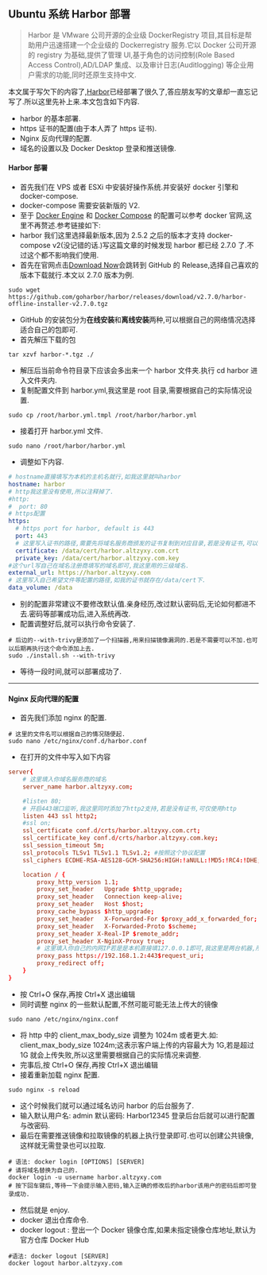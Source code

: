 ## Ubuntu 系统 Harbor 部署

> Harbor 是 VMware 公司开源的企业级 DockerRegistry 项目,其目标是帮助用户迅速搭建一个企业级的 Dockerregistry 服务.它以 Docker 公司开源的 registry 为基础,提供了管理 UI,基于角色的访问控制(Role Based Access Control),AD/LDAP 集成、以及审计日志(Auditlogging) 等企业用户需求的功能,同时还原生支持中文.

本文属于写欠下的内容了,[Harbor](https://goharbor.io)已经部署了很久了,答应朋友写的文章却一直忘记写了.所以这里先补上来.本文包含如下内容.

- harbor 的基本部署.
- https 证书的配置(由于本人弄了 https 证书).
- Nginx 反向代理的配置.
- 域名的设置以及 Docker Desktop 登录和推送镜像.

#### Harbor 部署

- 首先我们在 VPS 或者 ESXi 中安装好操作系统.并安装好 docker 引擎和 docker-compose.
- docker-compose 需要安装新版的 V2.
- 至于 [Docker Engine](https://docs.docker.com/engine/install/ubuntu) 和 [Docker Compose](https://docs.docker.com/compose/install/linux) 的配置可以参考 docker 官网,这里不再赘述.参考链接如下:
- harbor 我们这里选择最新版本,因为 2.5.2 之后的版本才支持 docker-compose v2(没记错的话.)写这篇文章的时候发现 harbor 都已经 2.7.0 了.不过这个都不影响我们使用.
- 首先在官网点击[Download Now](https://github.com/goharbor/harbor/releases)会跳转到 GitHub 的 Release,选择自己喜欢的版本下载就行.本文以 2.7.0 版本为例.

```shell
sudo wget https://github.com/goharbor/harbor/releases/download/v2.7.0/harbor-offline-installer-v2.7.0.tgz
```

- GitHub 的安装包分为**在线安装**和**离线安装**两种,可以根据自己的网络情况选择适合自己的包即可.
- 首先解压下载的包

```shell
tar xzvf harbor-*.tgz ./
```

- 解压后当前命令符目录下应该会多出来一个 harbor 文件夹.执行 cd harbor 进入文件夹内.
- 复制配置文件到 harbor.yml,我这里是 root 目录,需要根据自己的实际情况设置.

```shell
sudo cp /root/harbor.yml.tmpl /root/harbor/harbor.yml
```

- 接着打开 harbor.yml 文件.

```shell
sudo nano /root/harbor/harbor.yml
```

- 调整如下内容.

```yaml
# hostname直接填写为本机的主机名就行,如我这里就叫harbor
hostname: harbor
# http我这里没有使用,所以注释掉了.
#http:
#  port: 80
# https配置
https:
  # https port for harbor, default is 443
  port: 443
  # 这里写入证书的路径,需要先将域名服务商颁发的证书复制到对应目录,若是没有证书,可以仅使用http.
  certificate: /data/cert/harbor.altzyxy.com.crt
  private_key: /data/cert/harbor.altzyxy.com.key
#这个url写自己在域名注册商填写的域名即可,我这里用的三级域名.
external_url: https://harbor.altzyxy.com
# 这里写入自己希望文件等配置的路径,如我的证书就存在/data/cert下.
data_volume: /data
```

- 别的配置非常建议不要修改默认值.亲身经历,改过默认密码后,无论如何都进不去.密码等部署成功后,进入系统再改.
- 配置调整好后,就可以执行命令安装了.

```shell
# 后边的--with-trivy是添加了一个扫描器,用来扫描镜像漏洞的.若是不需要可以不加.也可以后期再执行这个命令添加上去.
sudo ./install.sh --with-trivy
```

- 等待一段时间,就可以部署成功了.

---

#### Nginx 反向代理的配置

- 首先我们添加 nginx 的配置.

```shell
# 这里的文件名可以根据自己的情况随便起.
sudo nano /etc/nginx/conf.d/harbor.conf
```

- 在打开的文件中写入如下内容

```conf
server{
    # 这里填入你域名服务商的域名
    server_name harbor.altzyxy.com;

    #listen 80;
    # 开启443端口监听,我这里同时添加了http2支持,若是没有证书,可仅使用http
    listen 443 ssl http2;
    #ssl on;
    ssl_certficate conf.d/crts/harbor.altzyxy.com.crt;
    ssl_certificate_key conf.d/crts/harbor.altzyxy.com.key;
    ssl_session_timeout 5m;
    ssl_protocols TLSv1 TLSv1.1 TLSv1.2; #按照这个协议配置
    ssl_ciphers ECDHE-RSA-AES128-GCM-SHA256:HIGH:!aNULL:!MD5:!RC4:!DHE;#按照这个套件配置

    location / {
        proxy_http_version 1.1;
        proxy_set_header   Upgrade $http_upgrade;
        proxy_set_header   Connection keep-alive;
        proxy_set_header   Host $host;
        proxy_cache_bypass $http_upgrade;
        proxy_set_header   X-Forwarded-For $proxy_add_x_forwarded_for;
        proxy_set_header   X-Forwarded-Proto $scheme;
        proxy_set_header X-Real-IP $remote_addr;
        proxy_set_header X-NginX-Proxy true;
        # 这里填入你自己的内网IP若是是本机直接填127.0.0.1即可,我这里是两台机器,所以填了内网IP
        proxy_pass https://192.168.1.2:443$request_uri;
        proxy_redirect off;
    }
}
```

- 按 Ctrl+O 保存,再按 Ctrl+X 退出编辑
- 同时调整 nginx 的一些默认配置,不然可能可能无法上传大的镜像

```shell
sudo nano /etc/nginx/nginx.conf
```

- 将 http 中的 client_max_body_size 调整为 1024m 或者更大.如: client_max_body_size 1024m;这表示客户端上传的内容最大为 1G,若是超过 1G 就会上传失败,所以这里需要根据自己的实际情况来调整.
- 完事后,按 Ctrl+O 保存,再按 Ctrl+X 退出编辑
- 接着重新加载 nginx 配置.

```shell
sudo nginx -s reload
```

- 这个时候我们就可以通过域名访问 harbor 的后台服务了.
- 输入默认用户名: admin 默认密码: Harbor12345 登录后台后就可以进行配置与改密码.
- 最后在需要推送镜像和拉取镜像的机器上执行登录即可.也可以创建公共镜像,这样就无需登录也可以拉取.

```shell
# 语法: docker login [OPTIONS] [SERVER]
# 请将域名替换为自己的.
docker login -u username harbor.altzyxy.com
# 按下回车键后,等待一下会提示输入密码,输入正确的修改后的harbor该用户的密码后即可登录成功.
```

- 然后就是 enjoy.
- docker 退出仓库命令.
- docker logout : 登出一个 Docker 镜像仓库,如果未指定镜像仓库地址,默认为官方仓库 Docker Hub

```shell
#语法: docker logout [SERVER]
docker logout harbor.altzyxy.com
```
